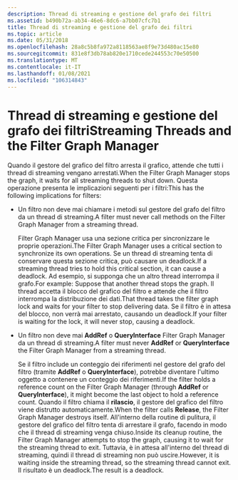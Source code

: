 ```yaml
---
description: Thread di streaming e gestione del grafo dei filtri
ms.assetid: b490b72a-ab34-46e6-8dc6-a7bb07cfc7b1
title: Thread di streaming e gestione del grafo dei filtri
ms.topic: article
ms.date: 05/31/2018
ms.openlocfilehash: 28a8c5b8fa972a8118563ae8f9e73d480ac15e80
ms.sourcegitcommit: 831e8f3db78ab820e1710cede244553c70e50500
ms.translationtype: MT
ms.contentlocale: it-IT
ms.lasthandoff: 01/08/2021
ms.locfileid: "106314843"
---
```

# <a name="streaming-threads-and-the-filter-graph-manager"></a><span data-ttu-id="3849c-103">Thread di streaming e gestione del grafo dei filtri</span><span class="sxs-lookup"><span data-stu-id="3849c-103">Streaming Threads and the Filter Graph Manager</span></span>

<span data-ttu-id="3849c-104">Quando il gestore del grafico del filtro arresta il grafico, attende che tutti i thread di streaming vengano arrestati.</span><span class="sxs-lookup"><span data-stu-id="3849c-104">When the Filter Graph Manager stops the graph, it waits for all streaming threads to shut down.</span></span> <span data-ttu-id="3849c-105">Questa operazione presenta le implicazioni seguenti per i filtri:</span><span class="sxs-lookup"><span data-stu-id="3849c-105">This has the following implications for filters:</span></span>

-   <span data-ttu-id="3849c-106">Un filtro non deve mai chiamare i metodi sul gestore del grafo del filtro da un thread di streaming.</span><span class="sxs-lookup"><span data-stu-id="3849c-106">A filter must never call methods on the Filter Graph Manager from a streaming thread.</span></span>

    <span data-ttu-id="3849c-107">Filter Graph Manager usa una sezione critica per sincronizzare le proprie operazioni.</span><span class="sxs-lookup"><span data-stu-id="3849c-107">The Filter Graph Manager uses a critical section to synchronize its own operations.</span></span> <span data-ttu-id="3849c-108">Se un thread di streaming tenta di conservare questa sezione critica, può causare un deadlock.</span><span class="sxs-lookup"><span data-stu-id="3849c-108">If a streaming thread tries to hold this critical section, it can cause a deadlock.</span></span> <span data-ttu-id="3849c-109">Ad esempio, si supponga che un altro thread interrompa il grafo.</span><span class="sxs-lookup"><span data-stu-id="3849c-109">For example: Suppose that another thread stops the graph.</span></span> <span data-ttu-id="3849c-110">Il thread accetta il blocco del grafico del filtro e attende che il filtro interrompa la distribuzione dei dati.</span><span class="sxs-lookup"><span data-stu-id="3849c-110">That thread takes the filter graph lock and waits for your filter to stop delivering data.</span></span> <span data-ttu-id="3849c-111">Se il filtro è in attesa del blocco, non verrà mai arrestato, causando un deadlock.</span><span class="sxs-lookup"><span data-stu-id="3849c-111">If your filter is waiting for the lock, it will never stop, causing a deadlock.</span></span>

-   <span data-ttu-id="3849c-112">Un filtro non deve mai **AddRef** o **QueryInterface** Filter Graph Manager da un thread di streaming.</span><span class="sxs-lookup"><span data-stu-id="3849c-112">A filter must never **AddRef** or **QueryInterface** the Filter Graph Manager from a streaming thread.</span></span>

    <span data-ttu-id="3849c-113">Se il filtro include un conteggio dei riferimenti nel gestore del grafo del filtro (tramite **AddRef** o **QueryInterface**), potrebbe diventare l'ultimo oggetto a contenere un conteggio dei riferimenti.</span><span class="sxs-lookup"><span data-stu-id="3849c-113">If the filter holds a reference count on the Filter Graph Manager (through **AddRef** or **QueryInterface**), it might become the last object to hold a reference count.</span></span> <span data-ttu-id="3849c-114">Quando il filtro chiama il **rilascio**, il gestore del grafico del filtro viene distrutto automaticamente.</span><span class="sxs-lookup"><span data-stu-id="3849c-114">When the filter calls **Release**, the Filter Graph Manager destroys itself.</span></span> <span data-ttu-id="3849c-115">All'interno della routine di pulitura, il gestore del grafico del filtro tenta di arrestare il grafo, facendo in modo che il thread di streaming venga chiuso.</span><span class="sxs-lookup"><span data-stu-id="3849c-115">Inside its cleanup routine, the Filter Graph Manager attempts to stop the graph, causing it to wait for the streaming thread to exit.</span></span> <span data-ttu-id="3849c-116">Tuttavia, è in attesa all'interno del thread di streaming, quindi il thread di streaming non può uscire.</span><span class="sxs-lookup"><span data-stu-id="3849c-116">However, it is waiting inside the streaming thread, so the streaming thread cannot exit.</span></span> <span data-ttu-id="3849c-117">Il risultato è un deadlock.</span><span class="sxs-lookup"><span data-stu-id="3849c-117">The result is a deadlock.</span></span>

 

 



